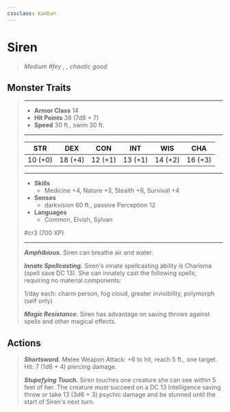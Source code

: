 ```yaml
---
cssclass: kanban
---
```


# Siren
>*Medium #fey , , chaotic good*
## Monster Traits
>___
>- **Armor Class** 14
>- **Hit Points** 38 (7d8 + 7)
>- **Speed** 30 ft., swim 30 ft.
>___
>|STR|DEX|CON|INT|WIS|CHA|
>|:---:|:---:|:---:|:---:|:---:|:---:|
>|10 (+0)|18 (+4)|12 (+1)|13 (+1)|14 (+2)|16 (+3)|
>___
>- **Skills**
>	 - Medicine +4, Nature +3, Stealth +6, Survival +4
>- **Senses**
>	 - darkvision 60 ft., passive Perception 12
>- **Languages**
>	 - Common, Elvish, Sylvan
>
> #cr3 (700 XP)
>___
>***Amphibious.*** Siren can breathe air and water.  
>
>***Innate Spellcasting.*** Siren's innate spellcasting ability is Charisma (spell save DC 13). She can innately cast the following spells, requiring no material components:  
>
>1/day each: charm person, fog cloud, greater invisibility, polymorph (self only)  
>
>
>***Magic Resistance.*** Siren has advantage on saving throws against spells and other magical effects.  
>
## Actions
>***Shortsword.*** Melee Weapon Attack: +6 to hit, reach 5 ft., one target. Hit: 7 (1d6 + 4) piercing damage.  
>
>***Stupefying Touch.*** Siren touches one creature she can see within 5 feet of her. The creature must succeed on a DC 13 Intelligence saving throw or take 13 (3d6 + 3) psychic damage and be stunned until the start of Siren's next turn.